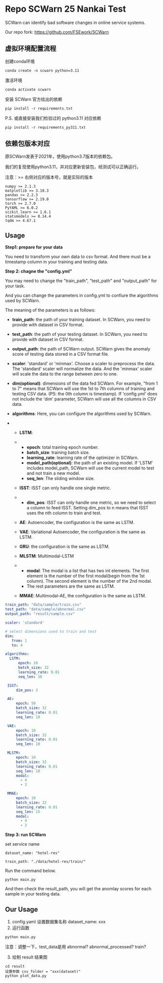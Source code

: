 # Repo SCWarn 25 Nankai Test

SCWarn can identify bad software changes in online service systems.

Our repo fork: https://github.com/FSEwork/SCWarn

## 虚拟环境配置流程

创建conda环境

```
conda create -n scwarn python=3.11
```

激活环境
```
conda activate scwarn
```

安装 SCWarn 官方给出的依赖
```
pip install -r requirements.txt
```

P.S. 或直接安装我们检验过的 python3.11 对应依赖
```
pip install -r requirements_py311.txt
```

## 依赖包版本对应

原SCWarn发表于2021年，使用python3.7版本的依赖包。

我们的复现使用python3.11，并对应更新安装包，经测试可以正确运行。

注意：>= 右侧对应的版本号，就是实际的版本
```
numpy >= 2.1.3
matplotlib >= 3.10.3
pandas >= 2.2.3
tensorflow >= 2.19.0
torch >= 2.7.0
PyYAML >= 6.0.2
scikit_learn >= 1.6.1
statsmodels >= 0.14.4
tqdm >= 4.67.1
```


## Usage

**Step1: prepare for your data**

You need to transform your own data to csv format. And there must be a timestamp column in your training and testing data. 

**Step 2:  chagne the "config.yml"**

You may need to change the "train_path", "test_path" and "output_path" for your task.

And you can change the parameters in config.yml to confiure the algorithms  used by SCWarn. 

The meaning of the parameters is as follows:

- **train_path**: the path of your training dataset. In SCWarn, you need to provide with dataset in CSV format.

- **test_path**: the path of your testing dataset. In SCWarn, you need to provide with dataset in CSV format.

- **output_path**: the path of SCWarn output. SCWarn gives the anomaly score of testing data stored in a CSV format file.

- **scaler**: 'standard' or 'minmax'. Choose a scaler to preprocess the data. The 'standard' scaler will normalize the data. And the 'minmax' scaler will scale the data to the range between zero to one.

- **dim(optional)**: dimensions of the data fed SCWarn. For example, "from 1 to 7" means that SCWarn will use the 1st to 7th columns of training and testing CSV data. (PS: the 0th column is timestamp). If 'config.yml' does not include the 'dim' parameter, SCWarn will use all the columns in CSV data.

- **algorithms**: Here, you can configure the algorithms used by SCWarn.

- - **LSTM**:

  - - **epoch**: total training epoch number.
    - **batch_size**: training batch size.
    - **learning_rate**: learning rate of the optimizer in SCWarn.
    - **model_path(optional)**: the path of an existing model. If 'LSTM' includes model_path, SCWarn will use the current model to test and not train a new model. 
    - **seq_len**: The sliding window size.

  - **ISST**: ISST can only handle one single metric.

  - - **dim_pos**: ISST can only handle one metric, so we need to select a column to feed ISST. Setting dim_pos to n means that ISST uses the nth column to train and test.

  - **AE**: Autoencoder, the configuration is the same as LSTM.

  - **VAE**: Variational Autoencoder, the configuration is the same as LSTM.

  - **GRU**: the configuration is the same as LSTM.

  - **MLSTM**: Multimodal-LSTM

  - - **modal**: The modal is a list that has two int elements. The first element is the number of the first modal(begin from the 1st column). The second element is the number of the 2nd modal.
    - The rest parameters are the same as LSTM.

  - **MMAE**: Multimodal-AE, the configuration is the same as LSTM.

```yml
train_path: "data/sample/train.csv"
test_path: "data/sample/abnormal.csv"
output_path: "result/sample.csv"

scaler: 'standard'

# select dimensions used to train and test
dim:
   from: 1
   to: 4

algorithms:
  LSTM:
      epoch: 10
      batch_size: 32
      learning_rate: 0.01 
      seq_len: 10

 ISST:
     dim_pos: 3

 AE:
     epoch: 50
     batch_size: 32
     learning_rate: 0.01
     seq_len: 10

 VAE:
     epoch: 10
     batch_size: 32
     learning_rate: 0.01
     seq_len: 10

 MLSTM:
     epoch: 10
     batch_size: 32
     learning_rate: 0.01
     seq_len: 10
     modal:
       - 4 
       - 3

 MMAE:
     epoch: 10
     batch_size: 32
     learning_rate: 0.01
     seq_len: 15
     modal:
       - 4
       - 3

```

**Step 3: run SCWarn**

set service name

```shell
dataset_name: "hotel-res"

train_path: "./data/hotel-res/train/"
```

Run the command below.

```shell
python main.py
```

And then check the result_path, you will get the anomlay scores for each sample in your testing data.

## Our Usage

1. config.yaml 设置数据集名称 dataset_name: xxx
2. 运行函数
  ```
  python main.py
  ```
注意：调整一下，test_data是用 abnormal? abnormal_processed? train?

3. 绘制 result 结果图
  ```
  cd result
  设置参数 csv_folder = "xxx(dataset)"
  python plot_data.py
  ```
